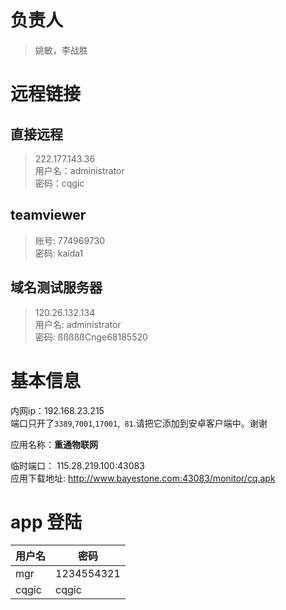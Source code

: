 # 负责人
>姚敏，李战胜

# 远程链接
## 直接远程
>222.177.143.36  
用户名：administrator  
密码：cqgic

## teamviewer
>账号: 774969730  
密码: kaida1

## 域名测试服务器
>120.26.132.134   
用户名: administrator  
密码: ßßßßßCnge68185520

# 基本信息
内网ip：192.168.23.215  
端口只开了`3389`,`7001`,`17001`,` 81`.请把它添加到安卓客户端中。谢谢

应用名称：**重通物联网**

临时端口： 115.28.219.100:43083  
应用下载地址: http://www.bayestone.com:43083/monitor/cq.apk

# app 登陆
|用户名|密码|
|---|---|
|mgr|1234554321|
|cqgic|cqgic|
